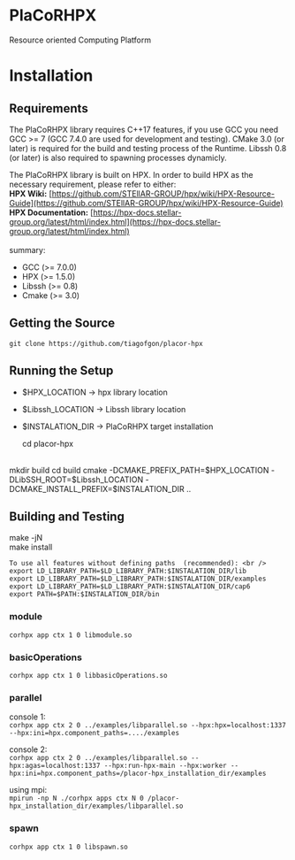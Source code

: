 # PlaCoRHPX
Resource oriented Computing Platform

# Installation

## Requirements
The PlaCoRHPX library requires C++17 features, if you use GCC you need GCC >= 7 (GCC 7.4.0 are used for development and testing). CMake 3.0 (or later) is required for the build and testing process of the Runtime. Libssh 0.8 (or later) is also required to spawning processes dynamicly. 

The PlaCoRHPX library is built on HPX. In order to build HPX as the necessary requirement, please refer to either:
<br />
**HPX Wiki:** [https://github.com/STEllAR-GROUP/hpx/wiki/HPX-Resource-Guide](https://github.com/STEllAR-GROUP/hpx/wiki/HPX-Resource-Guide)
<br />
**HPX Documentation:** [https://hpx-docs.stellar-group.org/latest/html/index.html](https://hpx-docs.stellar-group.org/latest/html/index.html)
<br />
<br />
summary:
- GCC (>= 7.0.0)
- HPX (>= 1.5.0)
- Libssh (>= 0.8)
- Cmake (>= 3.0)

## Getting the Source
`git clone https://github.com/tiagofgon/placor-hpx`

## Running the Setup

- $HPX_LOCATION -> hpx library location
- $Libssh_LOCATION -> Libssh library location
- $INSTALATION_DIR -> PlaCoRHPX target installation


    cd placor-hpx
<br />
  mkdir build
  cd build
  cmake -DCMAKE_PREFIX_PATH=$HPX_LOCATION -DLibSSH_ROOT=$Libssh_LOCATION -DCMAKE_INSTALL_PREFIX=$INSTALATION_DIR ..


## Building and Testing
make -jN <br />
make install <br />

```
To use all features without defining paths  (recommended): <br />
export LD_LIBRARY_PATH=$LD_LIBRARY_PATH:$INSTALATION_DIR/lib
export LD_LIBRARY_PATH=$LD_LIBRARY_PATH:$INSTALATION_DIR/examples
export LD_LIBRARY_PATH=$LD_LIBRARY_PATH:$INSTALATION_DIR/cap6
export PATH=$PATH:$INSTALATION_DIR/bin
```

### module
`corhpx app ctx 1 0 libmodule.so`

### basicOperations
`corhpx app ctx 1 0 libbasicOperations.so`

### parallel
console 1:<br />
`corhpx app ctx 2 0 ../examples/libparallel.so --hpx:hpx=localhost:1337 --hpx:ini=hpx.component_paths=..../examples`

console 2:<br />
`corhpx app ctx 2 0 ../examples/libparallel.so --hpx:agas=localhost:1337 --hpx:run-hpx-main --hpx:worker --hpx:ini=hpx.component_paths=/placor-hpx_installation_dir/examples`

using mpi:<br />
`mpirun -np N ./corhpx apps ctx N 0 /placor-hpx_installation_dir/examples/libparallel.so`

### spawn
`corhpx app ctx 1 0 libspawn.so`
